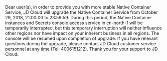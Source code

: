 <p>Dear user(s), in order to provide you with more stable Native Container Service, JD Cloud will upgrade the Native Container Service from October 29, 2018, 21:00:00 to 23:59:59. During this period, the Native Container instances and Secrets console access service in cn-north-1 will be temporarily interrupted, but this temporary interruption will neither influence other regions nor have impact on your inherent business in all regions. The console will be resumed upon completion of upgrade. If you have relevant questions during the upgrade, please contact JD Cloud customer service personnel at any time (Tel: 4006151212). Thank you for your support to JD Cloud.<br/></p>
